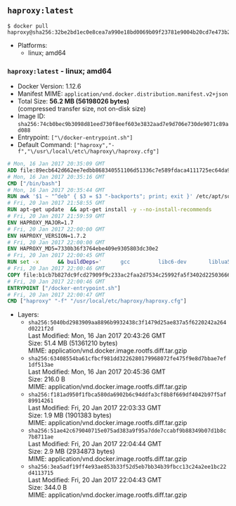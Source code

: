 ## `haproxy:latest`

```console
$ docker pull haproxy@sha256:32be2bd1ec0e8cea7a990e18bd0069b09f23781e9004b20cd7e473b23e146f23
```

-	Platforms:
	-	linux; amd64

### `haproxy:latest` - linux; amd64

-	Docker Version: 1.12.6
-	Manifest MIME: `application/vnd.docker.distribution.manifest.v2+json`
-	Total Size: **56.2 MB (56198026 bytes)**  
	(compressed transfer size, not on-disk size)
-	Image ID: `sha256:74cb0bec9b3098d81eed730f8eef603e3832aad7e9d706e730de9071c89ad088`
-	Entrypoint: `["\/docker-entrypoint.sh"]`
-	Default Command: `["haproxy","-f","\/usr\/local\/etc\/haproxy\/haproxy.cfg"]`

```dockerfile
# Mon, 16 Jan 2017 20:35:09 GMT
ADD file:89ecb642d662ee7edbb868340551106d51336c7e589fdaca4111725ec64da957 in / 
# Mon, 16 Jan 2017 20:35:16 GMT
CMD ["/bin/bash"]
# Mon, 16 Jan 2017 20:35:44 GMT
RUN awk '$1 ~ "^deb" { $3 = $3 "-backports"; print; exit }' /etc/apt/sources.list > /etc/apt/sources.list.d/backports.list
# Fri, 20 Jan 2017 21:58:55 GMT
RUN apt-get update 	&& apt-get install -y --no-install-recommends 		liblua5.3-0 		libpcre3 		libssl1.0.0 	&& rm -rf /var/lib/apt/lists/*
# Fri, 20 Jan 2017 21:59:59 GMT
ENV HAPROXY_MAJOR=1.7
# Fri, 20 Jan 2017 22:00:00 GMT
ENV HAPROXY_VERSION=1.7.2
# Fri, 20 Jan 2017 22:00:00 GMT
ENV HAPROXY_MD5=7330b36f3764ebe409e9305803dc30e2
# Fri, 20 Jan 2017 22:00:45 GMT
RUN set -x 		&& buildDeps=' 		gcc 		libc6-dev 		liblua5.3-dev 		libpcre3-dev 		libssl-dev 		make 		wget 	' 	&& apt-get update && apt-get install -y $buildDeps --no-install-recommends && rm -rf /var/lib/apt/lists/* 		&& wget -O haproxy.tar.gz "http://www.haproxy.org/download/${HAPROXY_MAJOR}/src/haproxy-${HAPROXY_VERSION}.tar.gz" 	&& echo "$HAPROXY_MD5 *haproxy.tar.gz" | md5sum -c 	&& mkdir -p /usr/src/haproxy 	&& tar -xzf haproxy.tar.gz -C /usr/src/haproxy --strip-components=1 	&& rm haproxy.tar.gz 		&& makeOpts=' 		TARGET=linux2628 		USE_LUA=1 LUA_INC=/usr/include/lua5.3 		USE_OPENSSL=1 		USE_PCRE=1 PCREDIR= 		USE_ZLIB=1 	' 	&& make -C /usr/src/haproxy -j "$(nproc)" all $makeOpts 	&& make -C /usr/src/haproxy install-bin $makeOpts 		&& mkdir -p /usr/local/etc/haproxy 	&& cp -R /usr/src/haproxy/examples/errorfiles /usr/local/etc/haproxy/errors 	&& rm -rf /usr/src/haproxy 		&& apt-get purge -y --auto-remove $buildDeps
# Fri, 20 Jan 2017 22:00:46 GMT
COPY file:b1cb7b827dc9fcd27909f9c233ac2faa2d7534c25992fa5f3402d22503666d6d in / 
# Fri, 20 Jan 2017 22:00:46 GMT
ENTRYPOINT ["/docker-entrypoint.sh"]
# Fri, 20 Jan 2017 22:00:47 GMT
CMD ["haproxy" "-f" "/usr/local/etc/haproxy/haproxy.cfg"]
```

-	Layers:
	-	`sha256:5040bd2983909aa8896b9932438c3f1479d25ae837a5f6220242a264d0221f2d`  
		Last Modified: Mon, 16 Jan 2017 20:43:26 GMT  
		Size: 51.4 MB (51361210 bytes)  
		MIME: application/vnd.docker.image.rootfs.diff.tar.gzip
	-	`sha256:63408554ba61cfbcf981dd3226280179968072fe475f9e8d7bbae7ef1df513ae`  
		Last Modified: Mon, 16 Jan 2017 20:45:36 GMT  
		Size: 216.0 B  
		MIME: application/vnd.docker.image.rootfs.diff.tar.gzip
	-	`sha256:f181ad950f1fbca580da6902b6c94ddfa3cf8b8f669df4042b97f5af89914261`  
		Last Modified: Fri, 20 Jan 2017 22:03:33 GMT  
		Size: 1.9 MB (1901383 bytes)  
		MIME: application/vnd.docker.image.rootfs.diff.tar.gzip
	-	`sha256:51ae42c679040715e075ad383a9f95a7dde7ccabf9b88349b07d1b8c7b8711ae`  
		Last Modified: Fri, 20 Jan 2017 22:04:44 GMT  
		Size: 2.9 MB (2934873 bytes)  
		MIME: application/vnd.docker.image.rootfs.diff.tar.gzip
	-	`sha256:3ea5adf19ff4e93ae853b33f52d5eb7bb34b39fbcc13c24a2ee1bc22d4113715`  
		Last Modified: Fri, 20 Jan 2017 22:04:43 GMT  
		Size: 344.0 B  
		MIME: application/vnd.docker.image.rootfs.diff.tar.gzip
